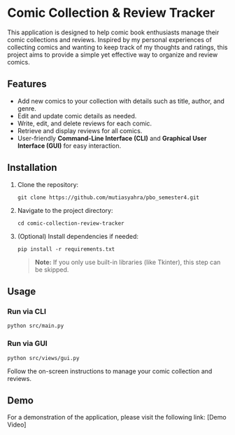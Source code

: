 # Comic Collection & Review Tracker

This application is designed to help comic book enthusiasts manage their comic collections and reviews. Inspired by my personal experiences of collecting comics and wanting to keep track of my thoughts and ratings, this project aims to provide a simple yet effective way to organize and review comics.

## Features

- Add new comics to your collection with details such as title, author, and genre.
- Edit and update comic details as needed.
- Write, edit, and delete reviews for each comic.
- Retrieve and display reviews for all comics.
- User-friendly **Command-Line Interface (CLI)** and **Graphical User Interface (GUI)** for easy interaction.

## Installation

1. Clone the repository:
   ```
   git clone https://github.com/mutiasyahra/pbo_semester4.git
   ```
2. Navigate to the project directory:
   ```
   cd comic-collection-review-tracker
   ```
3. (Optional) Install dependencies if needed:
   ```
   pip install -r requirements.txt
   ```
   > **Note:** If you only use built-in libraries (like Tkinter), this step can be skipped.

## Usage

### Run via CLI

```
python src/main.py
```

### Run via GUI

```
python src/views/gui.py
```

Follow the on-screen instructions to manage your comic collection and reviews.

## Demo

For a demonstration of the application, please visit the following link: [Demo Video]
